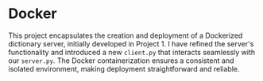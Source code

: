 # Docker
This project encapsulates the creation and deployment of a Dockerized dictionary server, initially developed in Project 1.
I have refined the server's functionality and introduced a new `client.py` that interacts seamlessly with our `server.py`.
The Docker containerization ensures a consistent and isolated environment, making deployment straightforward and reliable.
